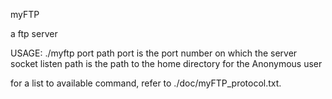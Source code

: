 myFTP

a ftp server

USAGE: ./myftp port path
    port   is the port number on which the server socket listen
    path   is the path to the home directory for the Anonymous user

for a list to available command, refer to ./doc/myFTP_protocol.txt.
